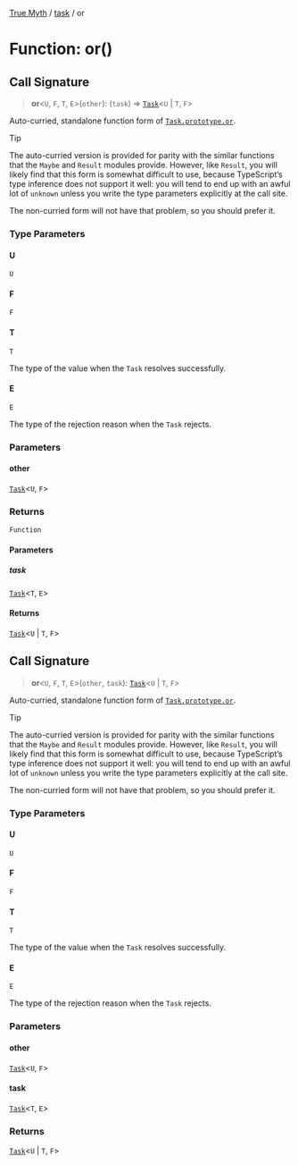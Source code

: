 [True Myth](../../index.md) / [task](../index.md) / or

# Function: or()

## Call Signature

> **or**\<`U`, `F`, `T`, `E`\>(`other`): (`task`) => [`Task`](../classes/Task.md)\<`U` \| `T`, `F`\>

Auto-curried, standalone function form of
[`Task.prototype.or`](../classes/Task.md#or).

> [!TIP]
> The auto-curried version is provided for parity with the similar functions
> that the `Maybe` and `Result` modules provide. However, like `Result`, you
> will likely find that this form is somewhat difficult to use, because
> TypeScript’s type inference does not support it well: you will tend to end
> up with an awful lot of `unknown` unless you write the type parameters
> explicitly at the call site.
>
> The non-curried form will not have that problem, so you should prefer it.

### Type Parameters

#### U

`U`

#### F

`F`

#### T

`T`

The type of the value when the `Task` resolves successfully.

#### E

`E`

The type of the rejection reason when the `Task` rejects.

### Parameters

#### other

[`Task`](../classes/Task.md)\<`U`, `F`\>

### Returns

`Function`

#### Parameters

##### task

[`Task`](../classes/Task.md)\<`T`, `E`\>

#### Returns

[`Task`](../classes/Task.md)\<`U` \| `T`, `F`\>

## Call Signature

> **or**\<`U`, `F`, `T`, `E`\>(`other`, `task`): [`Task`](../classes/Task.md)\<`U` \| `T`, `F`\>

Auto-curried, standalone function form of
[`Task.prototype.or`](../classes/Task.md#or).

> [!TIP]
> The auto-curried version is provided for parity with the similar functions
> that the `Maybe` and `Result` modules provide. However, like `Result`, you
> will likely find that this form is somewhat difficult to use, because
> TypeScript’s type inference does not support it well: you will tend to end
> up with an awful lot of `unknown` unless you write the type parameters
> explicitly at the call site.
>
> The non-curried form will not have that problem, so you should prefer it.

### Type Parameters

#### U

`U`

#### F

`F`

#### T

`T`

The type of the value when the `Task` resolves successfully.

#### E

`E`

The type of the rejection reason when the `Task` rejects.

### Parameters

#### other

[`Task`](../classes/Task.md)\<`U`, `F`\>

#### task

[`Task`](../classes/Task.md)\<`T`, `E`\>

### Returns

[`Task`](../classes/Task.md)\<`U` \| `T`, `F`\>
